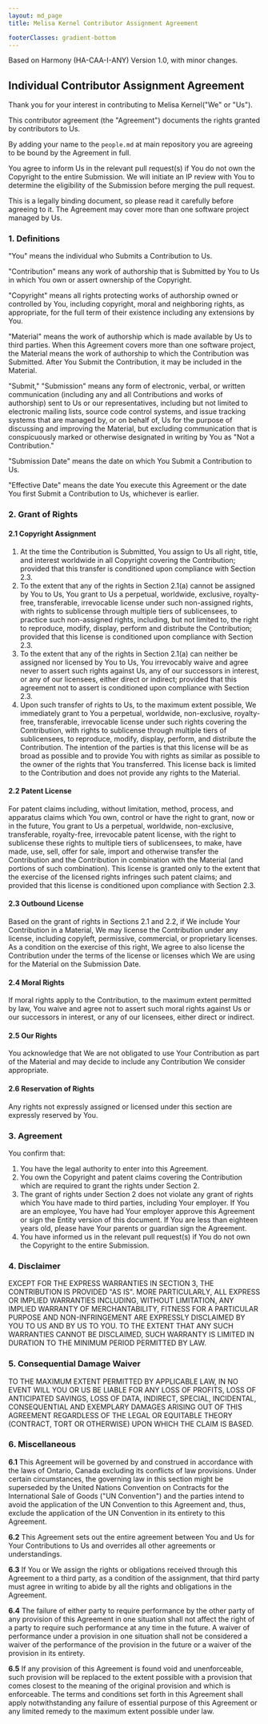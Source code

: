 ```yaml
---
layout: md_page
title: Melisa Kernel Contributor Assignment Agreement

footerClasses: gradient-bottom
---
```


Based on Harmony (HA-CAA-I-ANY) Version 1.0, with minor changes.

## Individual Contributor Assignment Agreement

Thank you for your interest in contributing to Melisa Kernel("We" or "Us").

This contributor agreement (the "Agreement") documents the rights
granted by contributors to Us.

By adding your name to the `people.md` at main repository you
are agreeing to be bound by the Agreement in full.

You agree to inform Us in the relevant pull request(s) if You do not own
the Copyright to the entire Submission. We will initiate an IP review
with You to determine the eligibility of the Submission before merging
the pull request.

This is a legally binding document, so please read it carefully before
agreeing to it. The Agreement may cover more than one software project
managed by Us.

### 1. Definitions

"You" means the individual who Submits a Contribution to Us.

"Contribution" means any work of authorship that is Submitted by You to
Us in which You own or assert ownership of the Copyright.

"Copyright" means all rights protecting works of authorship owned or
controlled by You, including copyright, moral and neighboring rights, as
appropriate, for the full term of their existence including any
extensions by You.

"Material" means the work of authorship which is made available by Us to
third parties. When this Agreement covers more than one software
project, the Material means the work of authorship to which the
Contribution was Submitted. After You Submit the Contribution, it may be
included in the Material.

"Submit," "Submission" means any form of electronic, verbal, or written
communication (including any and all Contributions and works of
authorship) sent to Us or our representatives, including but not limited
to electronic mailing lists, source code control systems, and issue
tracking systems that are managed by, or on behalf of, Us for the
purpose of discussing and improving the Material, but excluding
communication that is conspicuously marked or otherwise designated in
writing by You as "Not a Contribution."

"Submission Date" means the date on which You Submit a Contribution to
Us.

"Effective Date" means the date You execute this Agreement or the date
You first Submit a Contribution to Us, whichever is earlier.

### 2. Grant of Rights

#### 2.1 Copyright Assignment

1)  At the time the Contribution is Submitted, You assign to Us all
    right, title, and interest worldwide in all Copyright covering the
    Contribution; provided that this transfer is conditioned upon
    compliance with Section 2.3.
2)  To the extent that any of the rights in Section 2.1(a) cannot be
    assigned by You to Us, You grant to Us a perpetual, worldwide,
    exclusive, royalty-free, transferable, irrevocable license under
    such non-assigned rights, with rights to sublicense through multiple
    tiers of sublicensees, to practice such non-assigned rights,
    including, but not limited to, the right to reproduce, modify,
    display, perform and distribute the Contribution; provided that this
    license is conditioned upon compliance with Section 2.3.
3)  To the extent that any of the rights in Section 2.1(a) can neither
    be assigned nor licensed by You to Us, You irrevocably waive and
    agree never to assert such rights against Us, any of our successors
    in interest, or any of our licensees, either direct or indirect;
    provided that this agreement not to assert is conditioned upon
    compliance with Section 2.3.
4)  Upon such transfer of rights to Us, to the maximum extent possible,
    We immediately grant to You a perpetual, worldwide, non-exclusive,
    royalty-free, transferable, irrevocable license under such rights
    covering the Contribution, with rights to sublicense through
    multiple tiers of sublicensees, to reproduce, modify, display,
    perform, and distribute the Contribution. The intention of the
    parties is that this license will be as broad as possible and to
    provide You with rights as similar as possible to the owner of the
    rights that You transferred. This license back is limited to the
    Contribution and does not provide any rights to the Material.

#### 2.2 Patent License

For patent claims including, without limitation, method, process, and
apparatus claims which You own, control or have the right to grant, now
or in the future, You grant to Us a perpetual, worldwide, non-exclusive,
transferable, royalty-free, irrevocable patent license, with the right
to sublicense these rights to multiple tiers of sublicensees, to make,
have made, use, sell, offer for sale, import and otherwise transfer the
Contribution and the Contribution in combination with the Material (and
portions of such combination). This license is granted only to the
extent that the exercise of the licensed rights infringes such patent
claims; and provided that this license is conditioned upon compliance
with Section 2.3.

#### 2.3 Outbound License

Based on the grant of rights in Sections 2.1 and 2.2, if We include Your
Contribution in a Material, We may license the Contribution under any
license, including copyleft, permissive, commercial, or proprietary
licenses. As a condition on the exercise of this right, We agree to also
license the Contribution under the terms of the license or licenses
which We are using for the Material on the Submission Date.

#### 2.4 Moral Rights

If moral rights apply to the Contribution, to the maximum extent
permitted by law, You waive and agree not to assert such moral rights
against Us or our successors in interest, or any of our licensees,
either direct or indirect.

#### 2.5 Our Rights

You acknowledge that We are not obligated to use Your Contribution as
part of the Material and may decide to include any Contribution We
consider appropriate.

#### 2.6 Reservation of Rights

Any rights not expressly assigned or licensed under this section are
expressly reserved by You.

### 3. Agreement

You confirm that:

1)  You have the legal authority to enter into this Agreement.
2)  You own the Copyright and patent claims covering the Contribution
    which are required to grant the rights under Section 2.
3)  The grant of rights under Section 2 does not violate any grant of
    rights which You have made to third parties, including Your
    employer. If You are an employee, You have had Your employer approve
    this Agreement or sign the Entity version of this document. If You
    are less than eighteen years old, please have Your parents or
    guardian sign the Agreement.
4)  You have informed us in the relevant pull request(s) if You do not
    own the Copyright to the entire Submission.

### 4. Disclaimer

EXCEPT FOR THE EXPRESS WARRANTIES IN SECTION 3, THE CONTRIBUTION IS
PROVIDED "AS IS". MORE PARTICULARLY, ALL EXPRESS OR IMPLIED WARRANTIES
INCLUDING, WITHOUT LIMITATION, ANY IMPLIED WARRANTY OF MERCHANTABILITY,
FITNESS FOR A PARTICULAR PURPOSE AND NON-INFRINGEMENT ARE EXPRESSLY
DISCLAIMED BY YOU TO US AND BY US TO YOU. TO THE EXTENT THAT ANY SUCH
WARRANTIES CANNOT BE DISCLAIMED, SUCH WARRANTY IS LIMITED IN DURATION TO
THE MINIMUM PERIOD PERMITTED BY LAW.

### 5. Consequential Damage Waiver

TO THE MAXIMUM EXTENT PERMITTED BY APPLICABLE LAW, IN NO EVENT WILL YOU
OR US BE LIABLE FOR ANY LOSS OF PROFITS, LOSS OF ANTICIPATED SAVINGS,
LOSS OF DATA, INDIRECT, SPECIAL, INCIDENTAL, CONSEQUENTIAL AND EXEMPLARY
DAMAGES ARISING OUT OF THIS AGREEMENT REGARDLESS OF THE LEGAL OR
EQUITABLE THEORY (CONTRACT, TORT OR OTHERWISE) UPON WHICH THE CLAIM IS
BASED.

### 6. Miscellaneous

**6.1** This Agreement will be governed by and construed in accordance
with the laws of Ontario, Canada excluding its conflicts of law
provisions. Under certain circumstances, the governing law in this
section might be superseded by the United Nations Convention on
Contracts for the International Sale of Goods ("UN Convention") and the
parties intend to avoid the application of the UN Convention to this
Agreement and, thus, exclude the application of the UN Convention in its
entirety to this Agreement.

**6.2** This Agreement sets out the entire agreement between You and Us
for Your Contributions to Us and overrides all other agreements or
understandings.

**6.3** If You or We assign the rights or obligations received through
this Agreement to a third party, as a condition of the assignment, that
third party must agree in writing to abide by all the rights and
obligations in the Agreement.

**6.4** The failure of either party to require performance by the other
party of any provision of this Agreement in one situation shall not
affect the right of a party to require such performance at any time in
the future. A waiver of performance under a provision in one situation
shall not be considered a waiver of the performance of the provision in
the future or a waiver of the provision in its entirety.

**6.5** If any provision of this Agreement is found void and
unenforceable, such provision will be replaced to the extent possible
with a provision that comes closest to the meaning of the original
provision and which is enforceable. The terms and conditions set forth
in this Agreement shall apply notwithstanding any failure of essential
purpose of this Agreement or any limited remedy to the maximum extent
possible under law.

